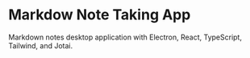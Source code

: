 # Markdow Note Taking App

Markdown notes desktop application with Electron, React, TypeScript, Tailwind, and Jotai.
